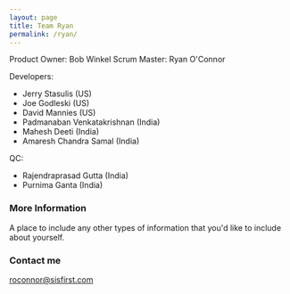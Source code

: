 ```yaml
---
layout: page
title: Team Ryan
permalink: /ryan/
---
```


Product Owner: Bob Winkel 
Scrum Master: Ryan O'Connor

Developers:
- Jerry Stasulis (US)
- Joe Godleski (US)
- David Mannies (US)
- Padmanaban Venkatakrishnan (India)
- Mahesh Deeti (India)
- Amaresh Chandra Samal (India)

QC:
- Rajendraprasad Gutta (India)
- Purnima Ganta (India)

### More Information

A place to include any other types of information that you'd like to include about yourself.

### Contact me

[roconnor@sisfirst.com](mailto:roconnor@sisfirst.com)
